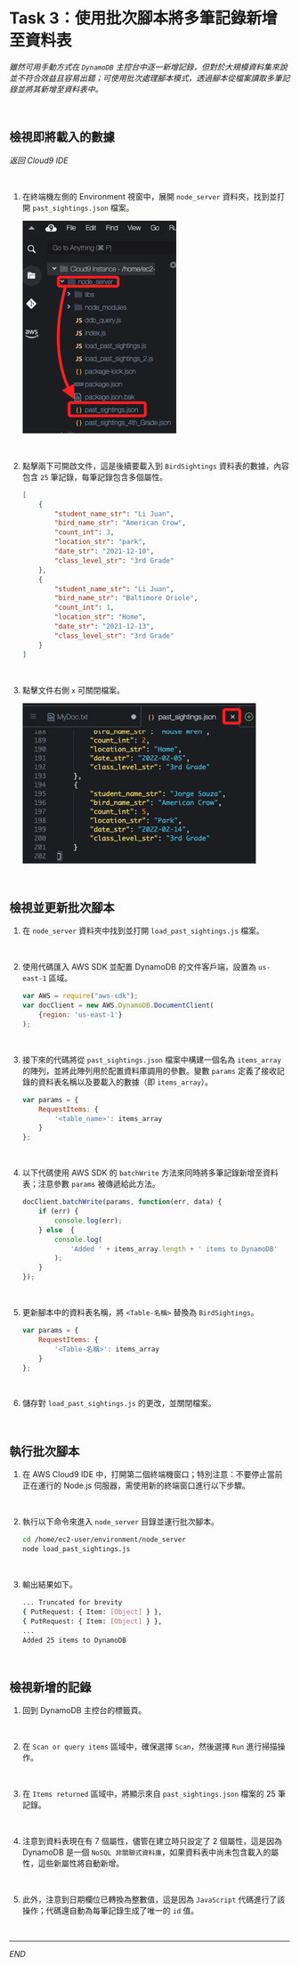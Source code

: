 # Task 3：使用批次腳本將多筆記錄新增至資料表

_雖然可用手動方式在 `DynamoDB` 主控台中逐一新增記錄，但對於大規模資料集來說並不符合效益且容易出錯；可使用批次處理腳本模式，透過腳本從檔案讀取多筆記錄並將其新增至資料表中。_

<br>

## 檢視即將載入的數據

_返回 Cloud9 IDE_

<br>

1. 在終端機左側的 Environment 視窗中，展開 `node_server` 資料夾，找到並打開 `past_sightings.json` 檔案。

    ![](images/img_22.png)

<br>

2. 點擊兩下可開啟文件，這是後續要載入到 `BirdSightings` 資料表的數據，內容包含 `25` 筆記錄，每筆記錄包含多個屬性。

    ```json
    [
        {
            "student_name_str": "Li Juan",
            "bird_name_str": "American Crow",
            "count_int": 3,
            "location_str": "park",
            "date_str": "2021-12-10",
            "class_level_str": "3rd Grade"
        },
        {
            "student_name_str": "Li Juan",
            "bird_name_str": "Baltimore Oriole",
            "count_int": 1,
            "location_str": "Home",
            "date_str": "2021-12-13",
            "class_level_str": "3rd Grade"
        }
    ]
    ```

<br>

3. 點擊文件右側 `x` 可關閉檔案。

    ![](images/img_23.png)

<br>

## 檢視並更新批次腳本

1. 在 `node_server` 資料夾中找到並打開 `load_past_sightings.js` 檔案。

<br>

2. 使用代碼匯入 AWS SDK 並配置 DynamoDB 的文件客戶端，設置為 `us-east-1` 區域。

    ```javascript
    var AWS = require("aws-sdk");
    var docClient = new AWS.DynamoDB.DocumentClient(
        {region: 'us-east-1'}
    );
    ```

<br>

3. 接下來的代碼將從 `past_sightings.json` 檔案中構建一個名為 `items_array` 的陣列，並將此陣列用於配置資料庫調用的參數。變數 `params` 定義了接收記錄的資料表名稱以及要載入的數據（即 `items_array`）。

    ```javascript
    var params = {
        RequestItems: { 
            '<table_name>': items_array
        }
    };
    ```

<br>

4. 以下代碼使用 AWS SDK 的 `batchWrite` 方法來同時將多筆記錄新增至資料表；注意參數 `params` 被傳遞給此方法。

    ```javascript
    docClient.batchWrite(params, function(err, data) {
        if (err) {
            console.log(err); 
        } else  {
            console.log(
                'Added ' + items_array.length + ' items to DynamoDB'
            );
        }   
    });
    ```

<br>

5. 更新腳本中的資料表名稱，將 `<Table-名稱>` 替換為 `BirdSightings`。

    ```javascript
    var params = {
        RequestItems: { 
            '<Table-名稱>': items_array
        }
    };
    ```

<br>

6. 儲存對 `load_past_sightings.js` 的更改，並關閉檔案。

<br>

## 執行批次腳本

1. 在 AWS Cloud9 IDE 中，打開第二個終端機窗口；特別注意：不要停止當前正在運行的 Node.js 伺服器，需使用新的終端窗口進行以下步驟。

<br>

2. 執行以下命令來進入 `node_server` 目錄並運行批次腳本。

    ```bash
    cd /home/ec2-user/environment/node_server
    node load_past_sightings.js
    ```

<br>

3. 輸出結果如下。

    ```bash
    ... Truncated for brevity
    { PutRequest: { Item: [Object] } },
    { PutRequest: { Item: [Object] } },
    ...
    Added 25 items to DynamoDB
    ```

<br>

## 檢視新增的記錄

1. 回到 DynamoDB 主控台的標籤頁。

<br>

2. 在 `Scan or query items` 區域中，確保選擇 `Scan`，然後選擇 `Run` 進行掃描操作。

<br>

3. 在 `Items returned` 區域中，將顯示來自 `past_sightings.json` 檔案的 25 筆記錄。

<br>

4. 注意到資料表現在有 7 個屬性，儘管在建立時只設定了 2 個屬性，這是因為 DynamoDB 是一個 `NoSQL 非關聯式資料庫`，如果資料表中尚未包含載入的屬性，這些新屬性將自動新增。

<br>

5. 此外，注意到日期欄位已轉換為整數值，這是因為 `JavaScript` 代碼進行了該操作；代碼還自動為每筆記錄生成了唯一的 `id` 值。

<br>

___

_END_